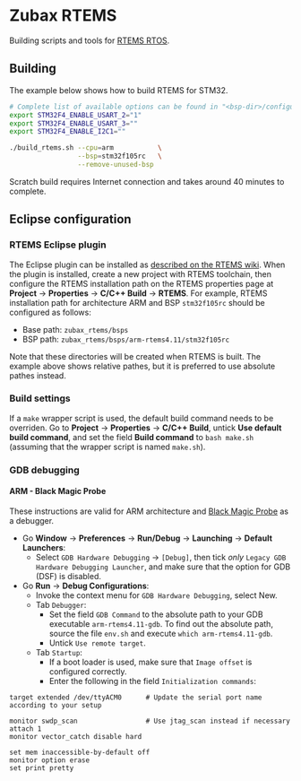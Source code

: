 # Zubax RTEMS

Building scripts and tools for [RTEMS RTOS](http://rtems.org).

## Building

The example below shows how to build RTEMS for STM32.

```bash
# Complete list of available options can be found in "<bsp-dir>/configure.ac".
export STM32F4_ENABLE_USART_2="1"
export STM32F4_ENABLE_USART_3=""
export STM32F4_ENABLE_I2C1=""

./build_rtems.sh --cpu=arm           \
                 --bsp=stm32f105rc   \
                 --remove-unused-bsp
```

Scratch build requires Internet connection and takes around 40 minutes to complete.

## Eclipse configuration

### RTEMS Eclipse plugin

The Eclipse plugin can be installed as
[described on the RTEMS wiki](https://devel.rtems.org/wiki/Developer/Eclipse/Plugin). When the plugin is installed,
create a new project with RTEMS toolchain, then configure the RTEMS installation path on the RTEMS properties page at
**Project** → **Properties** → **C/C++ Build** → **RTEMS**. For example, RTEMS installation path for architecture ARM
and BSP `stm32f105rc` should be configured as follows:

- Base path: `zubax_rtems/bsps`
- BSP path: `zubax_rtems/bsps/arm-rtems4.11/stm32f105rc`

Note that these directories will be created when RTEMS is built. The example above shows relative pathes, but it is
preferred to use absolute pathes instead.

### Build settings

If a `make` wrapper script is used, the default build command needs to be overriden. Go to **Project** → **Properties**
→ **C/C++ Build**, untick **Use default build command**, and set the field **Build command** to `bash make.sh`
(assuming that the wrapper script is named `make.sh`).

### GDB debugging

#### ARM - Black Magic Probe

These instructions are valid for ARM architecture and [Black Magic Probe](http://www.blacksphere.co.nz/main/blackmagic)
as a debugger.

- Go **Window** → **Preferences** → **Run/Debug** → **Launching** → **Default Launchers**:
  - Select `GDB Hardware Debugging` → `[Debug]`, then tick *only* `Legacy GDB Hardware Debugging Launcher`, and make
  sure that the option for GDB (DSF) is disabled.
- Go **Run** → **Debug Configurations**:
  - Invoke the context menu for `GDB Hardware Debugging`, select New.
  - Tab `Debugger`:
    - Set the field `GDB Command` to the absolute path to your GDB executable `arm-rtems4.11-gdb`. To find out the
    absolute path, source the file `env.sh` and execute `which arm-rtems4.11-gdb`.
    - Untick `Use remote target`.
  - Tab `Startup`:
    - If a boot loader is used, make sure that `Image offset` is configured correctly.
    - Enter the following in the field `Initialization commands`:

```gdb
target extended /dev/ttyACM0      # Update the serial port name according to your setup

monitor swdp_scan                 # Use jtag_scan instead if necessary
attach 1
monitor vector_catch disable hard

set mem inaccessible-by-default off
monitor option erase
set print pretty
```

